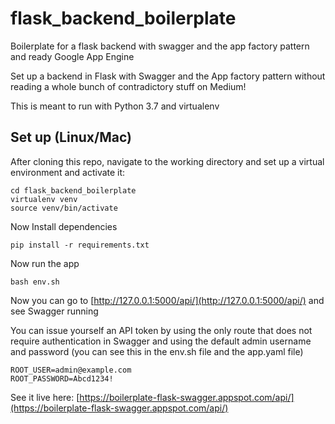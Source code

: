 
# flask_backend_boilerplate
Boilerplate for a flask backend with swagger and the app factory pattern and ready Google App Engine

Set up a backend in Flask with Swagger and the App factory pattern without reading a whole bunch of contradictory stuff on Medium!

This is meant to run with Python 3.7 and virtualenv

## Set up (Linux/Mac)
After cloning this repo, navigate to the working directory and set up a virtual environment and activate it:

    cd flask_backend_boilerplate
    virtualenv venv
    source venv/bin/activate
    
Now Install dependencies

    pip install -r requirements.txt
    
Now run the app

    bash env.sh
  Now you can go to [http://127.0.0.1:5000/api/](http://127.0.0.1:5000/api/) and see Swagger running

You can issue yourself an API token by using the only route that does not require authentication in Swagger and using the default admin username and password (you can see this in the env.sh file and the app.yaml file)

    ROOT_USER=admin@example.com
    ROOT_PASSWORD=Abcd1234!

See it live here: [https://boilerplate-flask-swagger.appspot.com/api/](https://boilerplate-flask-swagger.appspot.com/api/)
